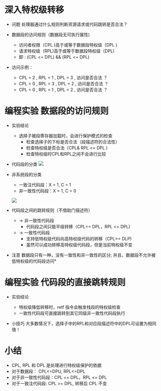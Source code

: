 # 深入特权级转移
- 问题
    处理器通过什么规则判断资源请求或代码跳转是否合法？

- 数据段的访问规则（数据段无可执行属性)
    - 访问者权限（CPL )高于或等于数据段特权级（DPL )
    - 请求特权级（RPL)高于或等于数据段特权级（DPL)
    - 即 : (CPL <= DPL) && (RPL <= DPL)

- 访问示例：
    - CPL = 2 , RPL = 1 , DPL = 3 , 访问是否合法 ？
    - CPL = 0 , RPL = 3 , DPL = 2 , 访问是否合法 ？
    - CPL = 0 , RPL = 1 , DPL = 2 , 访问是否合法 ？

# 编程实验 数据段的访问规则

- 实验结论
    - 选择子被段寄存器加载时，会进行保护模式的检查
        - 检查选择子的下标是否合法（段描述符的合法性）
        - 检查特权级是否合法（CPL& RPL <= DPL )
        - 检查特权级时CPL和RPL之间不会进行比较

- 代码段的分类
    ![](_v_images_/.png)

- 非系统段的分类
    - 一致注代码段：X = 1, C = 1
    - 非一致性代码段：X = 1, C = 0

    ![](_v_images_/.png)

-  代码段之间的跳转规则（不借助门描述符）
    - → 非一致性代码段
        - 代码段之间只能平级转移（CPL== DPL，RPL <= DPL)
    - → 一致性代码段
        - 支持低特权级代码向高特权级代码的转移（CPL>= DLP)
        - 虽然可以成功转移高特权级代码段，但是当前特权级不变

- 注意
    数据段只有一种，没有一致性和非一致性的区分; 并且，数据段不允许被低特权级的代码段访问°

# 编程实验 代码段的直接跳转规则

- 实验结论
    - 特权级降低转移时，retf 指令会触发栈段的特权级检查
    - 一致性代码段可直接跳转到其它同级非一致性代码段执行

- 小技巧
    大多数情况下，选择子中的RPL和对应段描述符中的DPL可设置为相同值！

# 小结
- CPL, RPL 和 DPL 是处理进行特权级保护的依据
- 对于数据段： CPL<=DPU, RPL<=DPL
- 对于非一致性代码段：CPL == DPL，RPL <= DPL
- 对于一致注代码段: CPL >= DPL, 转移后 CPL 不变
